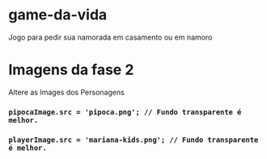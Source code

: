 # game-da-vida
Jogo para pedir sua namorada em casamento ou em namoro

# Imagens da fase 2
Altere as Images dos Personagens

### `pipocaImage.src = 'pipoca.png'; // Fundo transparente é melhor.`

### `playerImage.src = 'mariana-kids.png'; // Fundo transparente é melhor.`

